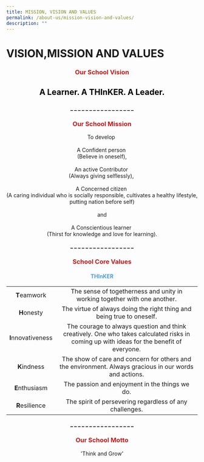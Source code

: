 ```yaml
---
title: MISSION, VISION AND VALUES
permalink: /about-us/mission-vision-and-values/
description: ""
---
```

# VISION,MISSION AND VALUES
<h3> <p style = "text-align: center;"><span style="color: #c81b1b;"> <b>Our School Vision </b></span> </p></h3>

<h2> <p style = "text-align: center;"><span style="color: #000000;"><b> A Learner. A THInKER. A Leader.</b></span> </p></h2>

<p style = "text-align: center;"><span style="color: #000000;"><b>  _ _ _ _ _ _ _ _ _ _ _ _ _ _ _ _ _</b></span> </p>

<h3> <p style = "text-align: center;"><span style="color: #c81b1b;"><b> Our School Mission</b> </span> </p></h3>

<p style = "text-align: center;"> To develop <br><br> A Confident person <br>(Believe in oneself), <br><br>An active Contributor <br>(Always giving selflessly), <br><br>A Concerned citizen <br>(A caring individual who is socially responsible, cultivates a healthy lifestyle, putting nation before self)<br><br>and<br><br> A Conscientious learner <br>(Thirst for knowledge and love for learning).</p>

<p style = "text-align: center;"><span style="color: #000000;"><b>  _ _ _ _ _ _ _ _ _ _ _ _ _ _ _ _ _</b></span> </p>

<h3> <p style = "text-align: center;"><span style="color: #c81b1b;"> <b>School Core Values </b></span> </p></h3>

<h4> <p style = "text-align: center;"><span style="color: #4a9fe0;"> <b>THInKER </b></span> </p></h4>

|           |              |
|:----------------:|:-------------------------------------------------------------------------------------------------------------------------------------------:|
|    **T**eamwork    |     The sense of togetherness and unity in working together with one another.        |
|     **H**onesty    |         The virtue of always doing the right thing and being true to oneself.            |
| **I**nnovativeness | The courage to always question and think creatively. One who takes calculated risks in coming up with ideas for the benefit of everyone.  |
|   **K**indness    |         The show of care and concern for others and the environment. Always gracious in our words and actions.                  |
|   **E**nthusiasm   |          The passion and enjoyment in the things we do.               |
|   **R**esilience   |      The spirit of persevering regardless of any challenges.                |


<p style = "text-align: center;"><span style="color: #000000;"><b>  _ _ _ _ _ _ _ _ _ _ _ _ _ _ _ _ _</b></span> </p>

<h3> <p style = "text-align: center;"><span style="color: #c81b1b;"><b> Our School Motto </b></span> </p></h3>

<p style = "text-align: center;"> 'Think and Grow'</p>